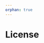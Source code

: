 ```yaml
---
orphan: true
---
```


# License

```{include} ../LICENSE

```
                                                                                                                                                                                                                                    